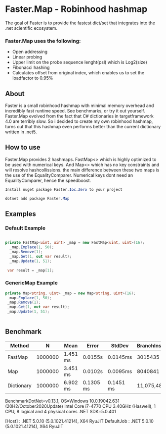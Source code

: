 # Faster.Map - Robinhood hashmap

The goal of Faster is to provide the fastest dict/set that integrates into the .net scientific ecosystem.

 ### Faster.Map uses the following:
   - Open addressing
   - Linear probing
   - Upper limit on the probe sequence lenght(psl) which is Log2(size)   
   - Fibonacci hashing 
   - Calculates offset from original index, which enables us to set the loadfactor to 0.95%

## About

Faster is a small robinhood hashmap with minimal memory overhead and incredibly fast runtime speed. See benchmarks, or try it out yourself. Faster.Map evolved from the fact that C# dictionaries in targetframework 4.0 are terribly slow. So i decided to create my own robinhood hashmap, turns out that this hashmap even performs better than the current dictionary written in .net5.

## How to use
Faster.Map provides 2 hashmaps. FastMap<> which is highly optimized to be used with numerical keys. And Map<> which has no key constraints and will resolve hashcollissions. the main difference between these two maps is the use of the EqualityComparer<T>. Numerical keys dont need an EqualityComparer<T>, hence the speedboost.
  
 ```C#
Install nuget package Faster.Ioc.Zero to your project

dotnet add package Faster.Map
```

 ## Examples
    
  ### Default Example
```C#

private FastMap<uint, uint> _map = new FastMap<uint, uint>(16);     
  _map.Emplace(1, 50); 
  _map.Remove(1);
  _map.Get(1, out var result);
  _map.Update(1, 51);
  
 var result = _map[1];    
``` 
  ### GenericMap Example
```C#
private Map<string, uint> _map = new Map<string, uint>(16);
 _map.Emplace(1, 50); 
 _map.Remove(1);
 _map.Get(1, out var result);
 _map.Update(1, 51);
    
``` 

## Benchmark

| Method    |   N    | Mean     | Error     | StdDev    |  BranchInstructionRetired/Op | CacheMisses/Op | LLCMisses/Op  |
|-----------|------- |----------|-----------|-----------|------------------------------|----------------|---------------|
|FastMap        |1000000 |1.451 ms  |0.0155s    |0.0145ms   |3015435                       |175             |232            |
|Map |1000000 |3.451 ms  |0.0102s    |0.0095ms   |8040841                       |610             |3358           |
|Dictionary |1000000 |6.902 ms  |0.1305 ms  |0.1451 ms  |11,075,4822	                  | 1050           |922            |

 
 
BenchmarkDotNet=v0.13.1, OS=Windows 10.0.19042.631 (20H2/October2020Update)
Intel Core i7-4770 CPU 3.40GHz (Haswell), 1 CPU, 8 logical and 4 physical cores
.NET SDK=5.0.401
 
 [Host]     : .NET 5.0.10 (5.0.1021.41214), X64 RyuJIT
 DefaultJob : .NET 5.0.10 (5.0.1021.41214), X64 RyuJIT
  
